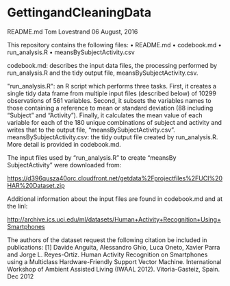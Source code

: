 # GettingandCleaningData
README.md	Tom Lovestrand	06 August, 2016

This repository contains the following files:
• README.md
• codebook.md
• run_analysis.R
• meansBySubjectActivity.csv

codebook.md: describes the input data files, the processing performed by run_analysis.R and the tidy output file, meansBySubjectActivity.csv.

"run_analysis.R":  an R script which performs three tasks. First, it creates a single tidy data frame from multiple input files (described below) of 10299 observations of 561 variables. Second, it subsets the variables names to those containing a reference to mean or standard deviation (88 including “Subject” and “Activity”).  Finally, it calculates the mean value of each variable for each of the 180 unique combinations of subject and activity and writes that to the output file, “meansBySubjectActivity.csv”. 
meansBySubjectActivity.csv:  the tidy output file created by run_analysis.R.  More detail is provided in codebook.md. 

The input files used by “run_analysis.R” to create “meansBy SubjectActivity” were downloaded from: 

https://d396qusza40orc.cloudfront.net/getdata%2Fprojectfiles%2FUCI%20HAR%20Dataset.zip 

Additional information about the input files are found in codebook.md and at the linl:

http://archive.ics.uci.edu/ml/datasets/Human+Activity+Recognition+Using+Smartphones

The authors of the dataset request the following citation be included in publications:
[1] Davide Anguita, Alessandro Ghio, Luca Oneto, Xavier Parra and Jorge L. Reyes-Ortiz. Human Activity Recognition on Smartphones using a Multiclass Hardware-Friendly Support Vector Machine. International Workshop of Ambient Assisted Living (IWAAL 2012). Vitoria-Gasteiz, Spain. Dec 2012
